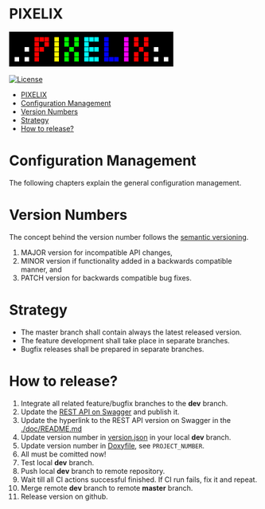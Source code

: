 # PIXELIX
![PIXELIX](./images/LogoBlack.png)

[![License](https://img.shields.io/badge/license-MIT-blue.svg)](http://choosealicense.com/licenses/mit/)

- [PIXELIX](#pixelix)
- [Configuration Management](#configuration-management)
- [Version Numbers](#version-numbers)
- [Strategy](#strategy)
- [How to release?](#how-to-release)

# Configuration Management
The following chapters explain the general configuration management.

# Version Numbers
The concept behind the version number follows the [semantic versioning](https://semver.org/).

1. MAJOR version for incompatible API changes,
2. MINOR version if functionality added in a backwards compatible manner, and
2. PATCH version for backwards compatible bug fixes.

# Strategy
* The master branch shall contain always the latest released version.
* The feature development shall take place in separate branches.
* Bugfix releases shall be prepared in separate branches.

# How to release?

1. Integrate all related feature/bugfix branches to the **dev** branch.
2. Update the [REST API on Swagger](https://app.swaggerhub.com/apis/BlueAndi/Pixelix) and publish it.
3. Update the hyperlink to the REST API version on Swagger in the [./doc/README.md](README.md)
4. Update version number in [version.json](../data/version.json) in your local **dev** branch.
5. Update version number in [Doxyfile](./doxygen/Doxyfile), see ```PROJECT_NUMBER```.
6. All must be comitted now!
7. Test local **dev** branch.
8. Push local **dev** branch to remote repository.
9. Wait till all CI actions successful finished. If CI run fails, fix it and repeat.
10. Merge remote **dev** branch to remote **master** branch.
11. Release version on github.

